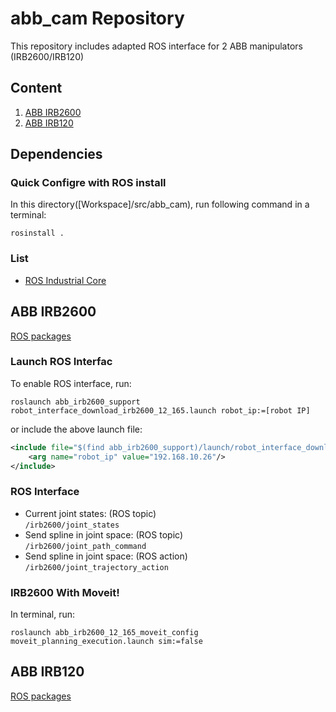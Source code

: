 # abb_cam Repository
This repository includes adapted ROS interface for 2 ABB manipulators (IRB2600/IRB120)

## Content
1. [ABB IRB2600](#abb-irb2600)
1. [ABB IRB120](#abb-irb120)

## Dependencies

### Quick Configre with ROS install
In this directory([Workspace]/src/abb_cam), run following command in a terminal:  
```
rosinstall .
```  
### List
- [ROS Industrial Core](https://github.com/ros-industrial/industrial_core)

## ABB IRB2600
[ROS packages](./irb2600/)
### Launch ROS Interfac
To enable ROS interface, run:  
```
roslaunch abb_irb2600_support robot_interface_download_irb2600_12_165.launch robot_ip:=[robot IP]
```

or include the above launch file:
```xml
<include file="$(find abb_irb2600_support)/launch/robot_interface_download_irb2600_12_165.launch" >
    <arg name="robot_ip" value="192.168.10.26"/>
</include>
```


### ROS Interface
- Current joint states: (ROS topic)  
  `/irb2600/joint_states` 
- Send spline in joint space: (ROS topic)  
  `/irb2600/joint_path_command` 
- Send spline in joint space: (ROS action)  
  `/irb2600/joint_trajectory_action` 

### IRB2600 With Moveit!
In terminal, run: 
```
roslaunch abb_irb2600_12_165_moveit_config moveit_planning_execution.launch sim:=false
```


## ABB IRB120
[ROS packages](./irb120/)
